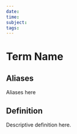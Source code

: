 ```yaml
---
date:
time:
subject:
tags:
---
```

# Term Name
## Aliases
Aliases here
## Definition
Descriptive definition here.